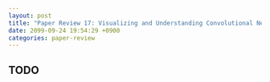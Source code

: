 ```yaml
---
layout: post
title: "Paper Review 17: Visualizing and Understanding Convolutional Networks"
date: 2099-09-24 19:54:29 +0900
categories: paper-review
---
```


## TODO
